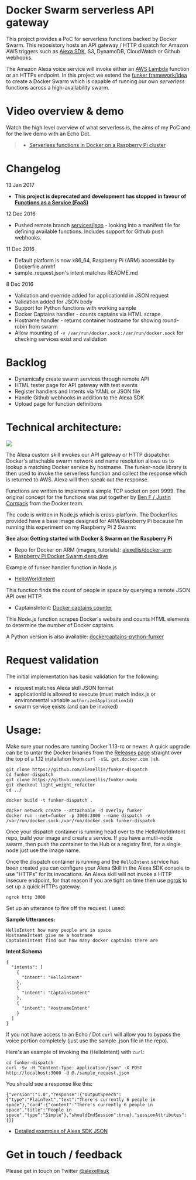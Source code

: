 # Docker Swarm serverless API gateway 

This project provides a PoC for serverless functions backed by Docker Swarm. This reposistory hosts an API gateway / HTTP dispatch for Amazon AWS triggers such as [Alexa SDK](https://developer.amazon.com/alexa-skills-kit), S3, DynamoDB, CloudWatch or Github webhooks.

The Amazon Alexa voice service will invoke either an [AWS Lambda](https://aws.amazon.com) function or an HTTPs endpoint. In this project we extend the [funker framework/idea](https://github.com/bfirsh/serverless-docker) to create a Docker Swarm which is capable of running our own *serverless* functions across a high-availability swarm.

Video overview & demo
=====================

Watch the high level overview of what serverless is, the aims of my PoC and for the live demo with an Echo Dot.

> * [Serverless functions in Docker on a Raspberry Pi cluster](https://www.youtube.com/watch?v=BQP67FWF1P8)

Changelog
==========

13 Jan 2017

* **This project is deprecated and development has stopped in favour of [Functions as a Service (FaaS)](http://github.com/alexellis/faas)**

12 Dec 2016

* Pushed remote branch [services/json](https://github.com/alexellis/funker-dispatch/tree/services_json) - looking into a manifest file for defining available functions. Includes support for Github push webhooks.

11 Dec 2016

* Default platform is now x86_64, Raspberry Pi (ARM) accessible by Dockerfile.armhf
* sample_request.json's intent matches README.md

8 Dec 2016

* Validation and override added for applicationId in JSON request
* Validation added for JSON body
* Support for Python functions with working sample
* Docker Captains handler - counts captains via HTML scrape
* Hostname handler - returns container hostname for showing round-robin from swarm
* Allow mounting of `-v /var/run/docker.sock:/var/run/docker.sock` for checking services exist and validation

Backlog
=======

* Dynamically create swarm services through remote API
* HTML tester page for API gateway with test events
* Register handlers and Intents via YAML or JSON file
* Handle Github webhooks in addition to the Alexa SDK
* Upload page for function definitions

Technical architecture:
======================

![](https://raw.githubusercontent.com/alexellis/funker-dispatch/master/alexa-funker.png)

The Alexa custom skill invokes our API gateway or HTTP dispatcher. Docker's attachable swarm network and name resolution allows us to lookup a matching Docker service by hostname. The funker-node library is then used to invoke the serverless function and collect the response which is returned to AWS. Alexa will then speak out the response.

Functions are written to implement a simple TCP socket on port 9999. The original concept for the functions was put together by [Ben F / Justin Cormack](https://github.com/bfirsh/serverless-docker) from the Docker team.

The code is written in Node.js which is cross-platform. The Dockerfiles provided have a base image designed for ARM/Raspberry Pi because I'm running this experiment on my Raspberry Pi 2 Swarm:

**See also: Getting started with Docker & Swarm on the Raspberry Pi**

* Repo for Docker on ARM (images, tutorials): [alexellis/docker-arm](https://github.com/alexellis/docker-arm/)
* [Raspberry Pi Docker Swarm deep dive](http://blog.alexellis.io/live-deep-dive-pi-swarm/)

Example of funker handler function in Node.js

* [HelloWorldIntent](https://github.com/alexellis/helloworldintent-funker)

This function finds the count of people in space by querying a remote JSON API over HTTP.

* CaptainsIntent: [Docker captains counter](https://github.com/alexellis/captains-counter-funker)

This Node.js function scrapes Docker's website and counts HTML elements to determine the number of Docker captains.

A Python version is also available: [dockercaptains-python-funker](https://github.com/alexellis/dockercaptains-python-funker)

Request validation
==================

The initial implementation has basic validation for the following:

* request matches Alexa skill JSON format
* applicationId is allowed to execute (must match index.js or environmental variable `authorizedApplicationId`)
* swarm service exists (and can be invoked)

Usage:
======

Make sure your nodes are running Docker 1.13-rc or newer. A quick upgrade can be to untar the Docker binaries from the [Releases page](https://github.com/docker/docker/releases) straight over the top of a 1.12 installation from `curl -sSL get.docker.com |sh`.

```
git clone https://github.com/alexellis/funker-dispatch
cd funker-dispatch
git clone https://github.com/alexellis/funker-node
git checkout light_weight_refactor
cd ../

docker build -t funker-dispatch .

docker network create --attachable -d overlay funker
docker run --net=funker -p 3000:3000 --name dispatch -v /var/run/docker.sock:/var/run/docker.sock funker-dispatch
```

Once your dispatch container is running head over to the HelloWorldIntent repo, build your image and create a service. If you have a mutli-node swarm, then push the container to the Hub or a registry first, for a single node just use the image name.

Once the dispatch container is running and the `HelloIntent` service has been created you can configure your Alexa Skill in the Alexa SDK console to use "HTTPs" for its invocations. An Alexa skill will not invoke a HTTP insecure endpoint, for that reason if you are tight on time then use [ngrok](https://ngrok.com) to set up a quick HTTPs gateway.

```
ngrok http 3000
```

Set up an utterance to fire off the request. I used:

**Sample Utterances:**

```
HelloIntent how many people are in space
HostnameIntent give me a hostname
CaptainsIntent find out how many docker captains there are
``` 

**Intent Schema**

```
{
  "intents": [
    {
      "intent": "HelloIntent"
    },
    {
      "intent": "CaptainsIntent"
    },
    {
      "intent": "HostnameIntent"
    }
  ]
}
```

If you not have access to an Echo / Dot `curl` will allow you to bypass the voice portion completely (just use the sample .json file in the repo).

Here's an example of invoking the (HelloIntent) with `curl`:

```
cd funker-dispatch
curl -Sv -H "Content-Type: application/json" -X POST http://localhost:3000 -d @./sample_request.json
```

You should see a response like this:

```
{"version":"1.0","response":{"outputSpeech":{"type":"PlainText","text":"There's currently 6 people in space"},"card":{"content":"There's currently 6 people in space","title":"People in space","type":"Simple"},"shouldEndSession":true},"sessionAttributes":{}}
```

* [Detailed examples of Alexa SDK JSON](https://github.com/alexellis/funker-dispatch/blob/master/ALEXA_JSON.md)

Get in touch / feedback
========================

Please get in touch on Twitter [@alexellisuk](https://twitter.com/alexellisuk)

